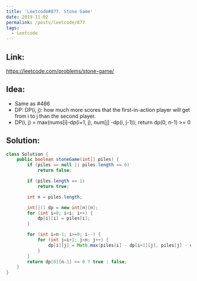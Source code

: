 ```yaml
---
title: 'Leetcode#877. Stone Game'
date: 2019-11-02
permalink: /posts/leetcode/877
tags:
  - Leetcode
---
```

## Link: ##
https://leetcode.com/problems/stone-game/

## Idea: ##
- Same as #486
- DP: DP(i, j): how much more scores that the first-in-action player will get from i to j than the second player. 
- DP(i, j) = max(nums[i]-dp(i+1, j), num[j] -dp(i, j-1)); return dp(0, n-1) >= 0

## Solution: ##
```java
class Solution {
    public boolean stoneGame(int[] piles) {
        if (piles == null || piles.length == 0)
            return false;

        if (piles.length == 1)
            return true;

        int n = piles.length;

        int[][] dp = new int[n][n];
        for (int i=0; i<i; i++) {
            dp[i][i] = piles[i];
        }

        for (int i=n-1; i>=0; i--) {
            for (int j=i+1; j<n; j++) {
                dp[i][j] = Math.max(piles[i] - dp[i+1][j], piles[j] - dp[i][j-1]);
            }
        }
        return dp[0][n-1] >= 0 ? true : false;
    }
}

```

